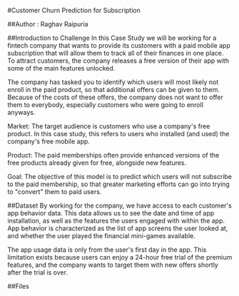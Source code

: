 #Customer Churn Prediction for Subscription

##Author : Raghav Raipuria

##Introduction to Challenge
In this Case Study we will be working for a fintech company that wants to provide its customers with a paid mobile app subscription that will allow them to track all of their finances in one place. To attract customers, the company releases a free version of their app with some of the main features unlocked.

The company has tasked you to identify which users will most likely not enroll in the paid product, so that additional offers can be given to them. Because of the costs of these offers, the company does not want to offer them to everybody, especially customers who were going to enroll anyways.

Market: The target audience is customers who use a company's free product. In this case study, this refers to users who installed (and used) the company's free mobile app.

Product: The paid memberships often provide enhanced versions of the free products already given for free, alongside new features.

Goal: The objective of this model is to predict which users will not subscribe to the paid membership, so that greater marketing efforts can go into trying to "convert" them to paid users.

##Dataset
By working for the company, we have access to each customer's app behavior data. This data allows us to see the date and time of app installation, as well as the features the users engaged with within the app. App behavior is characterized as the list of app screens the user looked at, and whether the user played the financial mini-games available.

The app usage data is only from the user's first day in the app. This limitation exists because users can enjoy a 24-hour free trial of the premium features, and the company wants to target them with new offers shortly after the trial is over.

##Files
